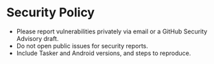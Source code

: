 # Security Policy

- Please report vulnerabilities privately via email or a GitHub Security Advisory draft.
- Do not open public issues for security reports.
- Include Tasker and Android versions, and steps to reproduce.
